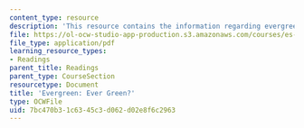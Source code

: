 ```yaml
---
content_type: resource
description: 'This resource contains the information regarding evergreen: ever green?'
file: https://ol-ocw-studio-app-production.s3.amazonaws.com/courses/es-291-learning-seminar-experiments-in-education-spring-2003/7bc470b31c6345c3d062d02e8f6c2963_MITES_291S03_evrgrn.pdf
file_type: application/pdf
learning_resource_types:
- Readings
parent_title: Readings
parent_type: CourseSection
resourcetype: Document
title: 'Evergreen: Ever Green?'
type: OCWFile
uid: 7bc470b3-1c63-45c3-d062-d02e8f6c2963
---
```

